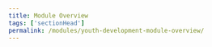 ```yaml
---
title: Module Overview 
tags: ['sectionHead']
permalink: /modules/youth-development-module-overview/
---
```

